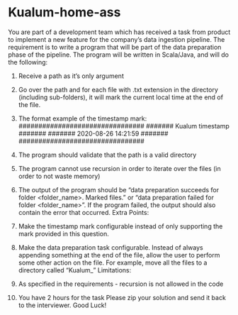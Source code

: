 # Kualum-home-ass
You are part of a development team which has received a task from product to implement a new
feature for the company’s data ingestion pipeline.
The requirement is to write a program that will be part of the data preparation phase of the
pipeline.
The program will be written in Scala/Java, and will do the following:
1. Receive a path as it’s only argument
2. Go over the path and for each file with .txt extension in the directory (including
sub-folders), it will mark the current local time at the end of the file.
3. The format example of the timestamp mark:
################################
####### Kualum timestamp #######
####### 2020-08-26 14:21:59 #######
################################

4. The program should validate that the path is a valid directory
5. The program cannot use recursion in order to iterate over the files (in order to not waste
memory)
6. The output of the program should be “data preparation succeeds for folder
<folder_name>. Marked <number of files> files.” or “data preparation failed for folder
<folder_name>”. If the program failed, the output should also contain the error that
occurred.
Extra Points:
1. Make the timestamp mark configurable instead of only supporting the mark provided in
this question.
2. Make the data preparation task configurable. Instead of always appending something at
the end of the file, allow the user to perform some other action on the file. For example,
move all the files to a directory called “Kualum_<timestamp>”
Limitations:
1. As specified in the requirements - recursion is not allowed in the code
2. You have 2 hours for the task
Please zip your solution and send it back to the interviewer.
Good Luck!